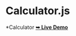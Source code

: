 # Calculator.js

*Calculator   <a href="https://sujal0786.github.io/Calculator.js/"><strong>➥ Live Demo</strong></a>
<br>
